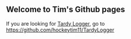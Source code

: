 ## Welcome to Tim's Github pages

If you are looking for [Tardy Logger](TardyLogger.md), go to https://github.com/hockeytim11/TardyLogger

